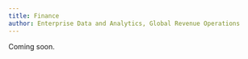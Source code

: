 ```yaml
---
title: Finance
author: Enterprise Data and Analytics, Global Revenue Operations
---
```


Coming soon.
